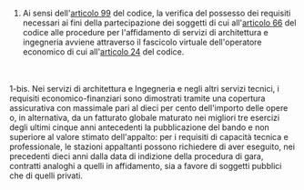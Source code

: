 1. Ai sensi dell'[articolo 99](/index.html?article=articolo-99&version=2) del codice, la verifica del possesso dei requisiti necessari ai fini della partecipazione dei soggetti di cui all'[articolo 66](/index.html?article=articolo-66&version=1) del codice alle procedure per l'affidamento di servizi di architettura e ingegneria avviene attraverso il fascicolo virtuale dell'operatore economico di cui all'[articolo 24](/index.html?article=articolo-24&version=2) del codice.
<br>
<br>
1-bis. Nei servizi di architettura e Ingegneria e negli altri servizi tecnici, i requisiti economico-finanziari sono dimostrati tramite una copertura assicurativa con massimale pari al dieci per cento dell'importo delle opere o, in alternativa, da un fatturato globale maturato nei migliori tre esercizi degli ultimi cinque anni antecedenti la pubblicazione del bando e non superiore al valore stimato dell'appalto: per i requisiti di capacità tecnica e professionale, le stazioni appaltanti possono richiedere di aver eseguito, nei precedenti dieci anni dalla data di indizione della procedura di gara, contratti analoghi a quelli in affidamento, sia a favore di soggetti pubblici che di quelli privati.